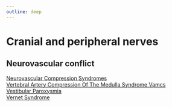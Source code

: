```yaml
---
outline: deep
---
```


# Cranial and peripheral nerves

## Neurovascular conflict

[Neurovascular Compression Syndromes](https://radiopaedia.org/articles/neurovascular-compression-syndromes)  
[Vertebral Artery Compression Of The Medulla Syndrome Vamcs](https://radiopaedia.org/articles/vertebral-artery-compression-of-the-medulla-syndrome-vamcs)  
[Vestibular Paroxysmia](https://radiopaedia.org/articles/vestibular-paroxysmia)  
[Vernet Syndrome](https://radiopaedia.org/articles/vernet-syndrome)  
